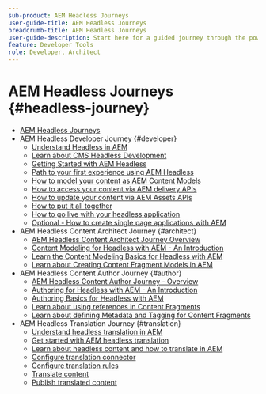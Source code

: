 ```yaml
---
sub-product: AEM Headless Journeys
user-guide-title: AEM Headless Journeys
breadcrumb-title: AEM Headless Journeys
user-guide-description: Start here for a guided journey through the powerful and flexible headless features of AEM, their capabilities, and how to leverage them on your project.
feature: Developer Tools
role: Developer, Architect
---
```


# AEM Headless Journeys {#headless-journey}

+ [AEM Headless Journeys](/help/journey-headless/home.md)
+ AEM Headless Developer Journey {#developer}
  + [Understand Headless in AEM](developer/overview.md)
  + [Learn about CMS Headless Development](developer/learn-about.md)
  + [Getting Started with AEM Headless](developer/getting-started.md)
  + [Path to your first experience using AEM Headless](developer/path-to-first-experience.md)
  + [How to model your content as AEM Content Models](developer/model-your-content.md)
  + [How to access your content via AEM delivery APIs](developer/access-your-content.md)
  + [How to update your content via AEM Assets APIs](developer/update-your-content.md)
  + [How to put it all together](developer/put-it-all-together.md)
  + [How to go live with your headless application](developer/go-live.md)
  + [Optional - How to create single page applications with AEM](developer/create-spa.md)
+ AEM Headless Content Architect Journey {#architect}
  + [AEM Headless Content Architect Journey Overview](architect/overview.md)
  + [Content Modeling for Headless with AEM - An Introduction](architect/introduction.md)
  + [Learn the Content Modeling Basics for Headless with AEM](architect/basics.md)
  + [Learn about Creating Content Fragment Models in AEM](architect/model-structure.md)
+ AEM Headless Content Author Journey {#author}
  + [AEM Headless Content Author Journey - Overview](author/overview.md)
  + [Authoring for Headless with AEM - An Introduction](author/introduction.md)
  + [Authoring Basics for Headless with AEM](author/basics.md)
  + [Learn about using references in Content Fragments](author/references.md)
  + [Learn about defining Metadata and Tagging for Content Fragments](author/metadata-tagging.md)
+ AEM Headless Translation Journey {#translation}
  + [Understand headless translation in AEM](translation/overview.md)
  + [Get started with AEM headless translation](translation/getting-started.md)
  + [Learn about headless content and how to translate in AEM](translation/learn-about.md)
  + [Configure translation connector](translation/configure-connector.md)
  + [Configure translation rules](translation/translation-rules.md)
  + [Translate content](translation/translate-content.md)
  + [Publish translated content](translation/publish-content.md)
